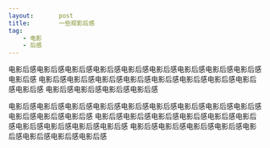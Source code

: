 ```yaml
---
layout:       post
title:        一些观影后感
tag:
    - 电影
    - 后感
---
```


电影后感电影后感电影后感电影后感电影后感电影后感电影后感电影后感电影后感电影后感
电影后感电影后感电影后感电影后感电影后感电影后感电影后感电影后感电影后感
电影后感电影后感电影后感电影后感

电影后感电影后感电影后感电影后感电影后感电影后感电影后感电影后感电影后感电影后感电影后感电影后感
电影后感电影后感电影后感电影后感电影后感电影后感电影后感电影后感电影后感电影后感
电影后感电影后感电影后感电影后感电影后感电影后感电影后感电影后感





